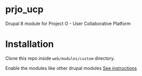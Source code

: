# prjo_ucp
Drupal 8 module for Project O - User Collaborative Platform 

# Installation

Clone this repo inside `web/modules/custom` directory.

Enable the modules like other drupal modules [See instructions](https://www.drupal.org/docs/extending-drupal/installing-modules#s-step-2-enable-the-module)

